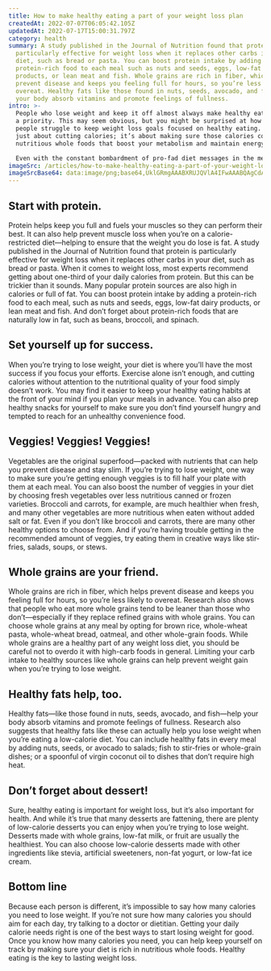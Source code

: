 ```yaml
---
title: How to make healthy eating a part of your weight loss plan
createdAt: 2022-07-07T06:05:42.105Z
updatedAt: 2022-07-17T15:00:31.797Z
category: health
summary: A study published in the Journal of Nutrition found that protein is
  particularly effective for weight loss when it replaces other carbs in your
  diet, such as bread or pasta. You can boost protein intake by adding a
  protein-rich food to each meal such as nuts and seeds, eggs, low-fat dairy
  products, or lean meat and fish. Whole grains are rich in fiber, which helps
  prevent disease and keeps you feeling full for hours, so you’re less likely to
  overeat. Healthy fats like those found in nuts, seeds, avocado, and fish help
  your body absorb vitamins and promote feelings of fullness.
intro: >-
  People who lose weight and keep it off almost always make healthy eating
  a priority. This may seem obvious, but you might be surprised at how many
  people struggle to keep weight loss goals focused on healthy eating. It’s not
  just about cutting calories; it’s about making sure those calories come from
  nutritious whole foods that boost your metabolism and maintain energy levels.

  Even with the constant bombardment of pro-fad diet messages in the media, most people understand that cutting calories alone is not an effective weight loss strategy. In fact, research shows that for lasting weight loss, dieters need to adopt healthy habits that they can sustain for life—like eating more fruits and vegetables, whole grains, lean protein sources, and other low-fat or non-fat sources of nutrients. But even setting this as our goal doesn’t guarantee we’ll achieve it. Here are some tips to help you put healthy eating at the center of your weight loss plan so you get results you can keep forever:
imageSrc: /articles/how-to-make-healthy-eating-a-part-of-your-weight-loss-plan.png
imageSrcBase64: data:image/png;base64,UklGRmgAAABXRUJQVlA4IFwAAABQAgCdASoKAAoAAUAmJZACdDBAAWji9HyvgAAA/v1IfH+ajJY73bvKuJFDNyCiuaK09eknHu3c74ADJMsz95UyOo2l+bhMbJ73uCNWSHENTd9ydjhJ5KJBICAAAA==
---
```


## Start with protein.

Protein helps keep you full and fuels your muscles so they can perform their best. It can also help prevent muscle loss when you’re on a calorie-restricted diet—helping to ensure that the weight you do lose is fat. A study published in the Journal of Nutrition found that protein is particularly effective for weight loss when it replaces other carbs in your diet, such as bread or pasta.
When it comes to weight loss, most experts recommend getting about one-third of your daily calories from protein. But this can be trickier than it sounds. Many popular protein sources are also high in calories or full of fat.
You can boost protein intake by adding a protein-rich food to each meal, such as nuts and seeds, eggs, low-fat dairy products, or lean meat and fish. And don’t forget about protein-rich foods that are naturally low in fat, such as beans, broccoli, and spinach.

## Set yourself up for success.

When you’re trying to lose weight, your diet is where you’ll have the most success if you focus your efforts. Exercise alone isn’t enough, and cutting calories without attention to the nutritional quality of your food simply doesn’t work.
You may find it easier to keep your healthy eating habits at the front of your mind if you plan your meals in advance. You can also prep healthy snacks for yourself to make sure you don’t find yourself hungry and tempted to reach for an unhealthy convenience food.

## Veggies! Veggies! Veggies!

Vegetables are the original superfood—packed with nutrients that can help you prevent disease and stay slim. If you’re trying to lose weight, one way to make sure you’re getting enough veggies is to fill half your plate with them at each meal.
You can also boost the number of veggies in your diet by choosing fresh vegetables over less nutritious canned or frozen varieties. Broccoli and carrots, for example, are much healthier when fresh, and many other vegetables are more nutritious when eaten without added salt or fat.
Even if you don’t like broccoli and carrots, there are many other healthy options to choose from. And if you’re having trouble getting in the recommended amount of veggies, try eating them in creative ways like stir-fries, salads, soups, or stews.

## Whole grains are your friend.

Whole grains are rich in fiber, which helps prevent disease and keeps you feeling full for hours, so you’re less likely to overeat. Research also shows that people who eat more whole grains tend to be leaner than those who don’t—especially if they replace refined grains with whole grains.
You can choose whole grains at any meal by opting for brown rice, whole-wheat pasta, whole-wheat bread, oatmeal, and other whole-grain foods.
While whole grains are a healthy part of any weight loss diet, you should be careful not to overdo it with high-carb foods in general. Limiting your carb intake to healthy sources like whole grains can help prevent weight gain when you’re trying to lose weight.

## Healthy fats help, too.

Healthy fats—like those found in nuts, seeds, avocado, and fish—help your body absorb vitamins and promote feelings of fullness. Research also suggests that healthy fats like these can actually help you lose weight when you’re eating a low-calorie diet.
You can include healthy fats in every meal by adding nuts, seeds, or avocado to salads; fish to stir-fries or whole-grain dishes; or a spoonful of virgin coconut oil to dishes that don’t require high heat.

## Don’t forget about dessert!

Sure, healthy eating is important for weight loss, but it’s also important for health. And while it’s true that many desserts are fattening, there are plenty of low-calorie desserts you can enjoy when you’re trying to lose weight.
Desserts made with whole grains, low-fat milk, or fruit are usually the healthiest. You can also choose low-calorie desserts made with other ingredients like stevia, artificial sweeteners, non-fat yogurt, or low-fat ice cream.

## Bottom line

Because each person is different, it’s impossible to say how many calories you need to lose weight. If you’re not sure how many calories you should aim for each day, try talking to a doctor or dietitian. Getting your daily calorie needs right is one of the best ways to start losing weight for good. Once you know how many calories you need, you can help keep yourself on track by making sure your diet is rich in nutritious whole foods. Healthy eating is the key to lasting weight loss.
